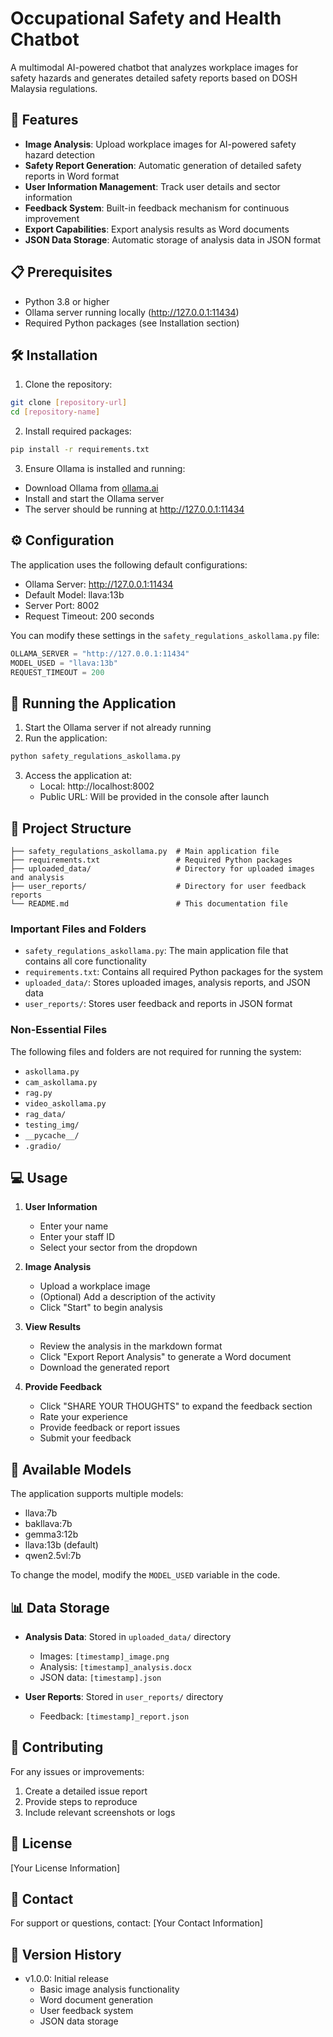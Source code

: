 # Occupational Safety and Health Chatbot

A multimodal AI-powered chatbot that analyzes workplace images for safety hazards and generates detailed safety reports based on DOSH Malaysia regulations.

## 🚀 Features

- **Image Analysis**: Upload workplace images for AI-powered safety hazard detection
- **Safety Report Generation**: Automatic generation of detailed safety reports in Word format
- **User Information Management**: Track user details and sector information
- **Feedback System**: Built-in feedback mechanism for continuous improvement
- **Export Capabilities**: Export analysis results as Word documents
- **JSON Data Storage**: Automatic storage of analysis data in JSON format

## 📋 Prerequisites

- Python 3.8 or higher
- Ollama server running locally (http://127.0.0.1:11434)
- Required Python packages (see Installation section)

## 🛠️ Installation

1. Clone the repository:
```bash
git clone [repository-url]
cd [repository-name]
```

2. Install required packages:
```bash
pip install -r requirements.txt
```

3. Ensure Ollama is installed and running:
- Download Ollama from [ollama.ai](https://ollama.ai)
- Install and start the Ollama server
- The server should be running at http://127.0.0.1:11434

## ⚙️ Configuration

The application uses the following default configurations:
- Ollama Server: http://127.0.0.1:11434
- Default Model: llava:13b
- Server Port: 8002
- Request Timeout: 200 seconds

You can modify these settings in the `safety_regulations_askollama.py` file:
```python
OLLAMA_SERVER = "http://127.0.0.1:11434"
MODEL_USED = "llava:13b"
REQUEST_TIMEOUT = 200
```

## 🚀 Running the Application

1. Start the Ollama server if not already running
2. Run the application:
```bash
python safety_regulations_askollama.py
```
3. Access the application at:
   - Local: http://localhost:8002
   - Public URL: Will be provided in the console after launch

## 📁 Project Structure

```
├── safety_regulations_askollama.py  # Main application file
├── requirements.txt                 # Required Python packages
├── uploaded_data/                   # Directory for uploaded images and analysis
├── user_reports/                    # Directory for user feedback reports
└── README.md                        # This documentation file
```

### Important Files and Folders
- `safety_regulations_askollama.py`: The main application file that contains all core functionality
- `requirements.txt`: Contains all required Python packages for the system
- `uploaded_data/`: Stores uploaded images, analysis reports, and JSON data
- `user_reports/`: Stores user feedback and reports in JSON format

### Non-Essential Files
The following files and folders are not required for running the system:
- `askollama.py`
- `cam_askollama.py`
- `rag.py`
- `video_askollama.py`
- `rag_data/`
- `testing_img/`
- `__pycache__/`
- `.gradio/`

## 💻 Usage

1. **User Information**
   - Enter your name
   - Enter your staff ID
   - Select your sector from the dropdown

2. **Image Analysis**
   - Upload a workplace image
   - (Optional) Add a description of the activity
   - Click "Start" to begin analysis

3. **View Results**
   - Review the analysis in the markdown format
   - Click "Export Report Analysis" to generate a Word document
   - Download the generated report

4. **Provide Feedback**
   - Click "SHARE YOUR THOUGHTS" to expand the feedback section
   - Rate your experience
   - Provide feedback or report issues
   - Submit your feedback

## 🔧 Available Models

The application supports multiple models:
- llava:7b
- bakllava:7b
- gemma3:12b
- llava:13b (default)
- qwen2.5vl:7b

To change the model, modify the `MODEL_USED` variable in the code.

## 📊 Data Storage

- **Analysis Data**: Stored in `uploaded_data/` directory
  - Images: `[timestamp]_image.png`
  - Analysis: `[timestamp]_analysis.docx`
  - JSON data: `[timestamp].json`

- **User Reports**: Stored in `user_reports/` directory
  - Feedback: `[timestamp]_report.json`

## 🤝 Contributing

For any issues or improvements:
1. Create a detailed issue report
2. Provide steps to reproduce
3. Include relevant screenshots or logs

## 📝 License

[Your License Information]

## 👥 Contact

For support or questions, contact:
[Your Contact Information]

## 🔄 Version History

- v1.0.0: Initial release
  - Basic image analysis functionality
  - Word document generation
  - User feedback system
  - JSON data storage 